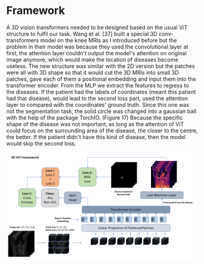 # Framework
A 3D vision transformers needed to be designed based on the usual ViT structure to fulfil our task. Wang et al. [37] built a special 3D conv-transformers model on the knee MRIs as I introduced before but the problem in their model was because they used the convolutional layer at first, the attention layer couldn't output the model's attention on original image anymore, which would make the location of diseases become useless. The new structure was similar with the 2D version but the patches were all with 3D shape so that it would cut the 3D MRIs into small 3D patches, gave each of them a positional embedding and input them into the transformer encoder. From the MLP we extract the features to regress to the diseases. If the patient had the labels of coordinates (meant this patient had that disease), would lead to the second loss part, used the attention layer to compared with the coordinates' ground truth. Since this one was not the segmentation task, the solid circle was changed into a gaussian ball with the help of the package TorchIO. (Figure 17) Because the specific shape of the disease was not important, as long as the attention of ViT could focus on the surrounding area of the disease, the closer to the centre, the better. If the patient didn't have this kind of disease, then the model would skip the second loss.

<p align="center">
  <img src="./3D_ViT_Framework.PNG" alt="3D_ViT_Framework" width="auto" height="auto">
</p>
